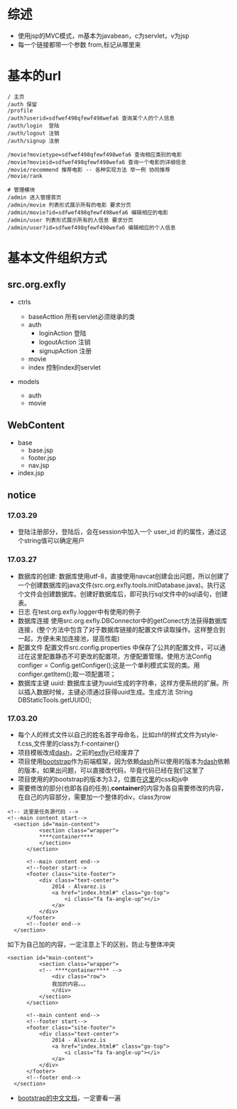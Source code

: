 # 综述
* 使用jsp的MVC模式，m基本为javabean，c为servlet，v为jsp
* 每一个链接都带一个参数 from,标记从哪里来

# 基本的url
```
/ 主页
/auth 保留
/profile
/auth?userid=sdfwef498qfewf498wefa6 查询某个人的个人信息
/auth/login  登陆
/auth/logout 注销
/auth/signup 注册

/movie?movietype=sdfwef498qfewf498wefa6 查询相应类别的电影
/movie?movieid=sdfwef498qfewf498wefa6 查询一个电影的详细信息
/movie/recommend 推荐电影 -- 各种实现方法 举一例 协同推荐
/movie/rank

# 管理模块
/admin 进入管理首页
/admin/movie 列表形式展示所有的电影 要求分页
/admin/movie?id=sdfwef498qfewf498wefa6 编辑相应的电影
/admin/user 列表形式展示所有的人信息 要求分页
/admin/user?id=sdfwef498qfewf498wefa6 编辑相应的个人信息
```



# 基本文件组织方式

## src.org.exfly

* ctrls
    * baseActtion 所有servlet必须继承的类
    * auth
        * loginAction   登陆
        * logoutAction  注销
        * signupAction  注册
    * movie
    * index     控制index的servlet

* models
    * auth
    * movie

## WebContent
* base
    * base.jsp
    * footer.jsp
    * nav.jsp
* index.jsp


## notice
### 17.03.29
* 登陆注册部分，登陆后，会在session中加入一个 user_id 的的属性，通过这个string值可以确定用户

### 17.03.27

* 数据库的创建: 数据库使用utf-8，直接使用navcat创建会出问题，所以创建了一个创建数据库的java文件(src.org.exfly.tools.initDatabase.java)。执行这个文件会创建数据库。创建好数据库后，即可执行sql文件中的sql语句，创建表。
* 日志 在test.org.exfly.logger中有使用的例子
* 数据库连接 使用src.org.exfly.DBConnector中的getConect方法获得数据库连接，(整个方法中包含了对于数据库链接的配置文件读取操作。这样整合到一起，方便未来加连接池，提高性能)
* 配置文件 配置文件src.config.properties 中保存了公共的配置文件，可以通过在这里配置静态不可更改的配置项，方便配置管理。使用方法Config configer = Config.getConfiger();这是一个单利模式实现的类。用configer.getItem();取一项配置项；
* 数据库主键 uuid: 数据库主键为uuid生成的字符串，这样方便系统的扩展。所以插入数据时候，主键必须通过获得uuid生成。生成方法 String DBStaticTools.getUUID();

### 17.03.20
* 每个人的样式文件以自己的姓名首字母命名，比如zhf的样式文件为style-f.css,文件里的class为.f-container{}
* 项目模板改成[dash](https://github.com/ExFly/SchooWork/tree/MovieShare-javaee/doc/template/dash)，之前的[exfly](https://github.com/ExFly/SchooWork/tree/MovieShare-javaee/doc/template/exfly)已经废弃了
* 项目使用[bootstrap](http://v3.bootcss.com/)作为前端框架，因为依赖[dash](http://gridgum.com/themes/dashgum-bootstrap-dashboard/)所以使用的版本为[dash](http://gridgum.com/themes/dashgum-bootstrap-dashboard/)依赖的版本，如果出问题，可以直接改代码，毕竟代码已经在我们这里了
* 项目使用的的bootstrap的版本为3.2，位置在[这里](https://github.com/ExFly/SchooWork/tree/MovieShare-javaee/doc/template/dash/assets)的css和js中
* 需要修改的部分(也即各自的任务),****container****的内容为各自需要修改的内容，在自己的内容部分，需要加一个整体的div，class为row
```
<!-- 这里是任务源代码 -->
<!--main content start-->
  <section id="main-content">
          <section class="wrapper">
          ****container****
          </section>
      </section>

      <!--main content end-->
      <!--footer start-->
      <footer class="site-footer">
          <div class="text-center">
              2014 - Alvarez.is
              <a href="index.html#" class="go-top">
                  <i class="fa fa-angle-up"></i>
              </a>
          </div>
      </footer>
      <!--footer end-->
  </section>
```
如下为自己加的内容，一定注意上下的区别，防止与整体冲突
```
<section id="main-content">
          <section class="wrapper">
          <!-- ****container**** -->
              <div class="row">
              我加的内容。。。
              </div>
          </section>
      </section>

      <!--main content end-->
      <!--footer start-->
      <footer class="site-footer">
          <div class="text-center">
              2014 - Alvarez.is
              <a href="index.html#" class="go-top">
                  <i class="fa fa-angle-up"></i>
              </a>
          </div>
      </footer>
      <!--footer end-->
  </section>
```

* [bootstrap的中文文档](http://v3.bootcss.com/)，一定要看一遍
